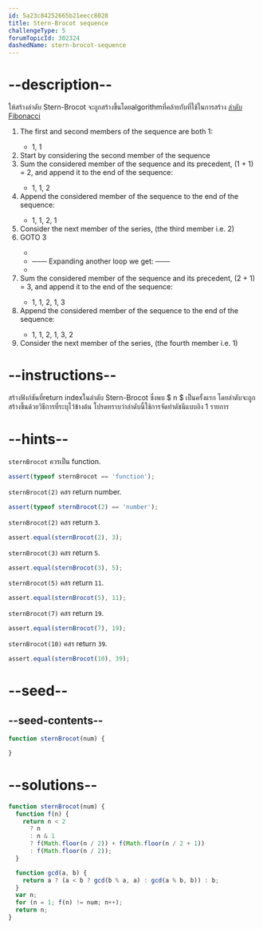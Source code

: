 ```yaml
---
id: 5a23c84252665b21eecc8028
title: Stern-Brocot sequence
challengeType: 5
forumTopicId: 302324
dashedName: stern-brocot-sequence
---
```


# --description--

ให้สร้างลำดับ Stern-Brocot จะถูกสร้างขึ้นโดยalgorithmที่คล้ายกับที่ใช้ในการสร้าง [ลำดับ Fibonacci](<https://rosettacode.org/wiki/Fibonacci sequence>)

<ol>
  <li>The first and second members of the sequence are both 1:</li>
    <ul><li>1, 1</li></ul>
  <li>Start by considering the second member of the sequence</li>
  <li>Sum the considered member of the sequence and its precedent, (1 + 1) = 2, and append it to the end of the
    sequence:</li>
    <ul><li>1, 1, 2</li></ul>
  <li>Append the considered member of the sequence to the end of the sequence:</li>
    <ul><li>1, 1, 2, 1</li></ul>
  <li>Consider the next member of the series, (the third member i.e. 2)</li>
  <li>GOTO 3 </li>
    <ul>
      <li></li>
      <li> ─── Expanding another loop we get: ───</li>
      <li></li>
    </ul>
  <li>Sum the considered member of the sequence and its precedent, (2 + 1) = 3, and append it to the end of the
    sequence:</li>
    <ul><li>1, 1, 2, 1, 3</li></ul>
  <li>Append the considered member of the sequence to the end of the sequence:</li>
    <ul><li>1, 1, 2, 1, 3, 2</li></ul>
  <li>Consider the next member of the series, (the fourth member i.e. 1)</li>
</ol>

# --instructions--

สร้างฟังก์ชันที่return indexในลำดับ Stern-Brocot ซึ่งพบ $ n $ เป็นครั้งแรก โดยลำดับจะถูกสร้างขึ้นด้วยวิธีการที่ระบุไว้ข้างต้น โปรดทราบว่าลำดับนี้ใช้การจัดทำดัชนีแบบอิง 1 รายการ

# --hints--

`sternBrocot` ควรเป็น function.

```js
assert(typeof sternBrocot == 'function');
```

`sternBrocot(2)` คสร return number.

```js
assert(typeof sternBrocot(2) == 'number');
```

`sternBrocot(2)` คสร return `3`.

```js
assert.equal(sternBrocot(2), 3);
```

`sternBrocot(3)` คสร return `5`.

```js
assert.equal(sternBrocot(3), 5);
```

`sternBrocot(5)` คสร return `11`.

```js
assert.equal(sternBrocot(5), 11);
```

`sternBrocot(7)` คสร return `19`.

```js
assert.equal(sternBrocot(7), 19);
```

`sternBrocot(10)` คสร return `39`.

```js
assert.equal(sternBrocot(10), 39);
```

# --seed--

## --seed-contents--

```js
function sternBrocot(num) {

}
```

# --solutions--

```js
function sternBrocot(num) {
  function f(n) {
    return n < 2
      ? n
      : n & 1
      ? f(Math.floor(n / 2)) + f(Math.floor(n / 2 + 1))
      : f(Math.floor(n / 2));
  }

  function gcd(a, b) {
    return a ? (a < b ? gcd(b % a, a) : gcd(a % b, b)) : b;
  }
  var n;
  for (n = 1; f(n) != num; n++);
  return n;
}
```
